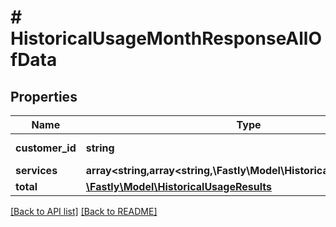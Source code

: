 # # HistoricalUsageMonthResponseAllOfData

## Properties

Name | Type | Description | Notes
------------ | ------------- | ------------- | -------------
**customer_id** | **string** |  | [optional] [readonly] 
**services** | **array&lt;string,array&lt;string,\Fastly\Model\HistoricalUsageResults&gt;&gt;** |  | [optional] 
**total** | [**\Fastly\Model\HistoricalUsageResults**](HistoricalUsageResults.md) |  | [optional] 


[[Back to API list]](../../README.md#endpoints) [[Back to README]](../../README.md)

